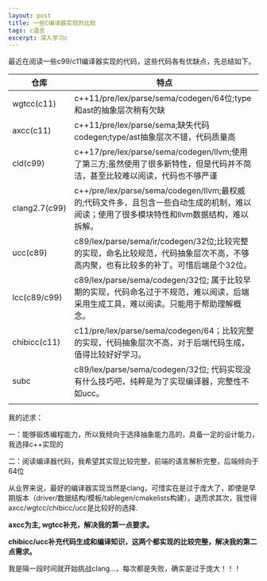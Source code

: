 ```yaml
---
layout: post
title: 一些C编译器实现的比较
tags: c语言
excerpt: 深入学习c
---
```




最近在阅读一些c99/c11编译器实现的代码，这些代码各有优缺点，先总结如下。

| 仓库          | 特点                                                         |
| ------------- | ------------------------------------------------------------ |
| wgtcc(c11)    | c++11/pre/lex/parse/sema/codegen/64位;type和ast的抽象层次稍有欠缺 |
| axcc(c11)     | c++11/pre/lex/parse/sema;缺失代码codegen;type/ast抽象层次不错，代码质量高 |
| cld(c99)      | c++17/pre/lex/parse/sema/codegen/llvm;使用了第三方;虽然使用了很多新特性，但是代码并不简洁，甚至比较难以阅读，代码也不够严谨 |
| clang2.7(c99) | c++/pre/lex/parse/sema/codegen/llvm;最权威的;代码文件多，且包含一些自动生成的机制，难以阅读；使用了很多模块特性和llvm数据结构，难以拆解。 |
| ucc(c89)      | c89/lex/parse/sema/ir/codegen/32位;比较完整的实现，命名比较规范，代码抽象层次不高，不够高内聚，也有比较多的补丁。可惜后端是个32位。 |
| lcc(c89/c99)  | c89/lex/parse/sema/codegen/32位; 属于比较早期的实现，代码命名过于不规范，难以阅读，后端采用生成工具，难以阅读。只能用于帮助理解概念。 |
| chibicc(c11)  | c11/pre/lex/parse/sema/codegen/64；比较完整的实现，代码抽象层次不高，对于后端代码生成，值得比较好好学习。 |
| subc          | c89/lex/parse/sema/codegen/32位; 代码实现没有什么技巧吧，纯粹是为了实现编译器，完整性不如ucc。 |
|               |                                                              |

我的述求：

一：能够锻炼编程能力，所以我倾向于选择抽象能力高的，具备一定的设计能力，我选择c++实现的

二：阅读编译器代码，我希望其实现比较完整，前端的语言解析完整，后端倾向于64位

从业界来说，最好的编译器实现当然是clang，可惜实在是过于庞大了，即使是早期版本（driver/数据结构/模板/tablegen/cmakelists构建）。退而求其次，我觉得axcc/wgtcc/chibicc/ucc是比较好的选择.

**axcc为主, wgtcc补充，解决我的第一点要求。**

**chibicc/ucc补充代码生成和编译知识，这两个都实现的比较完整，解决我的第二点需求。**

我是隔一段时间就开始挑战clang...，每次都是失败，确实是过于庞大！！！